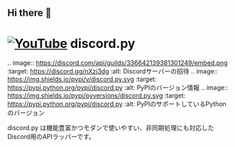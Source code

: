 ## Hi there 👋
[![YouTube](https://img.shields.io/endpoint?url=https://yourdomain.com/youtube-subscribe-badge.json)](https://www.youtube.com/channel/YOUR_CHANNEL_ID?sub_confirmation=1)
discord.py
==========

.. image:: https://discord.com/api/guilds/336642139381301249/embed.png
   :target: https://discord.gg/nXzj3dg
   :alt: Discordサーバーの招待
.. image:: https://img.shields.io/pypi/v/discord.py.svg
   :target: https://pypi.python.org/pypi/discord.py
   :alt: PyPIのバージョン情報
.. image:: https://img.shields.io/pypi/pyversions/discord.py.svg
   :target: https://pypi.python.org/pypi/discord.py
   :alt: PyPIのサポートしているPythonのバージョン

discord.py は機能豊富かつモダンで使いやすい、非同期処理にも対応したDiscord用のAPIラッパーです。
<!--
**keiraxlicious/keiraxlicious** is a ✨ _special_ ✨ repository because its `README.md` (this file) appears on your GitHub profile.

Here are some ideas to get you started:

- 🔭 I’m currently working on ...
- 🌱 I’m currently learning ...
- 👯 I’m looking to collaborate on ...
- 🤔 I’m looking for help with ...
- 💬 Ask me about ...
- 📫 How to reach me: ...
- 😄 Pronouns: ...
- ⚡ Fun fact: ...
-->
